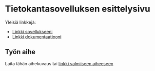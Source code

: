# Tietokantasovelluksen esittelysivu

Yleisiä linkkejä:

* [Linkki sovellukseeni](http://mevidjes.users.cs.helsinki.fi/tsoha/)
* [Linkki dokumentaatiooni](https://github.com/mevid93/Tsoha-Bootstrap/blob/master/doc/dokumentaatio.pdf)

## Työn aihe

Laita tähän aihekuvaus tai [linkki valmiiseen aiheeseen](http://advancedkittenry.github.io/suunnittelu_ja_tyoymparisto/aiheet/Pokemon-kanta.html) 
